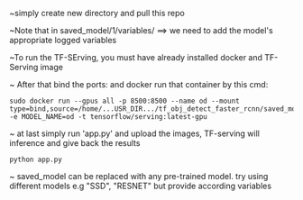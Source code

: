 ~simply create new directory and pull this repo

~Note that in saved_model/1/variables/ ==> we need to add the model's appropriate logged variables

~To run the TF-SErving, you must have already installed docker and TF-Serving image

~ After that bind the ports: and docker run that container by this cmd:

    sudo docker run --gpus all -p 8500:8500 --name od --mount type=bind,source=/home/...USR_DIR.../tf_obj_detect_faster_rcnn/saved_model,target=/models/od -e MODEL_NAME=od -t tensorflow/serving:latest-gpu

~ at last simply run 'app.py' and upload the images, TF-serving will inference and give back the results

    python app.py

~ saved_model can be replaced with any pre-trained model. try using different models e.g "SSD", "RESNET" but provide according variables

